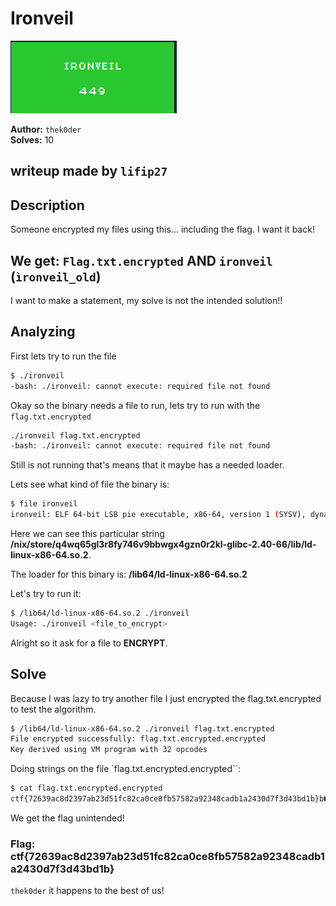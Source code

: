 # Ironveil

![Proof](proof.png)

**Author:** `thek0der`  
**Solves:** 10

**writeup made by** `lifip27`
---

## Description

Someone encrypted my files using this... including the flag. I want it back!

We get: `Flag.txt.encrypted` AND `ironveil` (`ìronveil_old`)
---

I want to make a statement, my solve is not the intended solution!!

## Analyzing

First lets try to run the file

```bash
$ ./ironveil
-bash: ./ironveil: cannot execute: required file not found
```

Okay so the binary needs a file to run, lets try to run with the `flag.txt.encrypted`

```bash
./ironveil flag.txt.encrypted
-bash: ./ironveil: cannot execute: required file not found
```

Still is not running that's means that it maybe has a needed loader.   

Lets see what kind of file the binary is:
```bash
$ file ironveil
ironveil: ELF 64-bit LSB pie executable, x86-64, version 1 (SYSV), dynamically linked, interpreter /nix/store/q4wq65gl3r8fy746v9bbwgx4gzn0r2kl-glibc-2.40-66/lib/ld-linux-x86-64.so.2, for GNU/Linux 3.10.0, stripped
```

Here we can see this particular string **/nix/store/q4wq65gl3r8fy746v9bbwgx4gzn0r2kl-glibc-2.40-66/lib/ld-linux-x86-64.so.2**.   

The loader for this binary is: **/lib64/ld-linux-x86-64.so.2**

Let's try to run it:
```bash
$ /lib64/ld-linux-x86-64.so.2 ./ironveil
Usage: ./ironveil <file_to_encrypt>
```

Alright so it ask for a file to **ENCRYPT**.

## Solve

Because I was lazy to try another file I just encrypted the flag.txt.encrypted to test the algorithm.

```bash
$ /lib64/ld-linux-x86-64.so.2 ./ironveil flag.txt.encrypted
File encrypted successfully: flag.txt.encrypted.encrypted
Key derived using VM program with 32 opcodes
```

Doing strings on the file `flag.txt.encrypted.encrypted``:

```bash
$ cat flag.txt.encrypted.encrypted
ctf{72639ac8d2397ab23d51fc82ca0ce8fb57582a92348cadb1a2430d7f3d43bd1b}b��_tg�t��ιsx�7~�Â���e��އ�
```

We get the flag unintended!

### Flag: ctf{72639ac8d2397ab23d51fc82ca0ce8fb57582a92348cadb1a2430d7f3d43bd1b}


`thek0der` it happens to the best of us!
